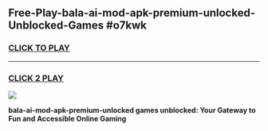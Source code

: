 
## Free-Play-bala-ai-mod-apk-premium-unlocked-Unblocked-Games #o7kwk
<h3>
<a href="https://news.freeplayer.one?title=bala-ai-mod-apk-premium-unlocked&ref=8M">CLICK TO PLAY</a></h3>
<hr>

<h3>
<a href="https://news.freeplayer.one?title=bala-ai-mod-apk-premium-unlocked&ref=8M">CLICK 2 PLAY</a>
  
</h3>

<a href="https://news.freeplayer.one?title=bala-ai-mod-apk-premium-unlocked&ref=8M"><img src="https://clearcache.store/games.png"></a>


**bala-ai-mod-apk-premium-unlocked games unblocked: Your Gateway to Fun and Accessible Online Gaming**
